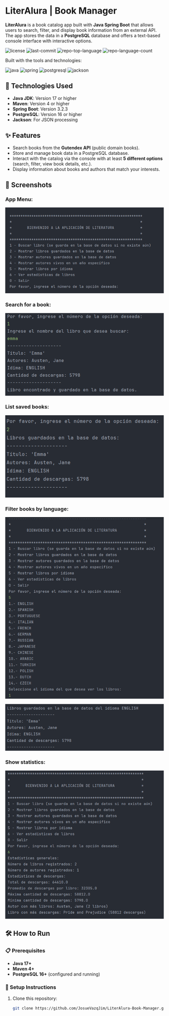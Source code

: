 # LiterAlura | Book Manager

**LiterAlura** is a book catalog app built with **Java Spring Boot** that allows users to search, filter, and display book information from an external API. The app stores the data in a **PostgreSQL** database and offers a text-based console interface with interactive options.

<p align="left">
	<img src="https://img.shields.io/github/license/JosueVazqJim/LiterAlura-Book-Manager?style=for-the-badge&logo=opensourceinitiative&logoColor=white&color=e00e8b" alt="license">
	<img src="https://img.shields.io/github/last-commit/JosueVazqJim/LiterAlura-Book-Manager?style=for-the-badge&logo=git&logoColor=white&color=e00e8b" alt="last-commit">
	<img src="https://img.shields.io/github/languages/top/JosueVazqJim/LiterAlura-Book-Manager?style=for-the-badge&color=e00e8b" alt="repo-top-language">
	<img src="https://img.shields.io/github/languages/count/JosueVazqJim/LiterAlura-Book-Manager?style=for-the-badge&color=e00e8b" alt="repo-language-count">
</p>
<p align="left">Built with the tools and technologies:</p>
<p align="left">
	<img src="https://img.shields.io/badge/java-%23ED8B00.svg?style=for-the-badge&logo=openjdk&logoColor=white" alt="java">
	<img src="https://img.shields.io/badge/spring-%236DB33F.svg?style=for-the-badge&logo=spring&logoColor=white" alt="spring">
	<img src="https://img.shields.io/badge/PostgreSQL-%23336791.svg?style=for-the-badge&logo=postgresql&logoColor=white" alt="postgresql">
	<img src="https://img.shields.io/badge/Jackson-%23F7B200.svg?style=for-the-badge&logo=jackson&logoColor=white" alt="jackson">
</p>

## 🚀 Technologies Used

- **Java JDK**: Version 17 or higher
- **Maven**: Version 4 or higher
- **Spring Boot**: Version 3.2.3
- **PostgreSQL**: Version 16 or higher
- **Jackson**: For JSON processing

## ✨ Features

- Search books from the **Gutendex API** (public domain books).
- Store and manage book data in a PostgreSQL database.
- Interact with the catalog via the console with at least **5 different options** (search, filter, view book details, etc.).
- Display information about books and authors that match your interests.

## 📸 Screenshots

### App Menu:
![Menú de la terminal](images/menu.png)

### Search for a book:
![Buscar libro](images/buscarLibro.png)

### List saved books:
![Listar libros guardados](images/LibrosGuardados.png)

### Filter books by language:
![Mostrar libros](images/listarLibrosIdioma.png)

![Mostrar libros](images/listarLibrosIdioma2.png)

### Show statistics:
![Mostrar estadísticas](images/estadisticas.png)

## 🛠️ How to Run

### 📋 Prerequisites

- **Java 17+**
- **Maven 4+**
- **PostgreSQL 16+** (configured and running)

### 🔧 Setup Instructions

1. Clone this repository:
   ```bash
   git clone https://github.com/JosueVazqJim/LiterAlura-Book-Manager.git